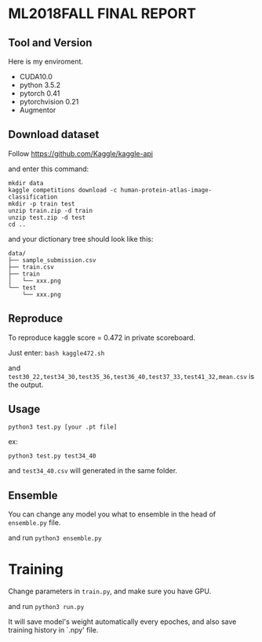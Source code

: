 # ML2018FALL FINAL REPORT

## Tool and Version
Here is my enviroment.
* CUDA10.0
* python 3.5.2
* pytorch 0.41
* pytorchvision 0.21
* Augmentor

## Download dataset
Follow https://github.com/Kaggle/kaggle-api

and enter this command:
```
mkdir data
kaggle competitions download -c human-protein-atlas-image-classification
mkdir -p train test
unzip train.zip -d train
unzip test.zip -d test
cd ..
```

and your dictionary tree should look like this:
```
data/
├── sample_submission.csv
├── train.csv
├── train
│   └── xxx.png
└── test
    └── xxx.png
```

## Reproduce 
To reproduce kaggle score = 0.472 in private scoreboard.

Just enter:
`bash kaggle472.sh`

and `test30_22,test34_30,test35_36,test36_40,test37_33,test41_32,mean.csv` is the output.

## Usage
`python3 test.py [your .pt file]`

ex:

`python3 test.py test34_40`

and `test34_40.csv` will generated in the same folder.

## Ensemble
You can change any model you what to ensemble in the head of `ensemble.py` file.

and run
`python3 ensemble.py`

# Training
Change parameters in `train.py`, and make sure you have GPU.

and run 
`python3 run.py`

It will save model's weight automatically every epoches, and also save training history in `.npy' file.
